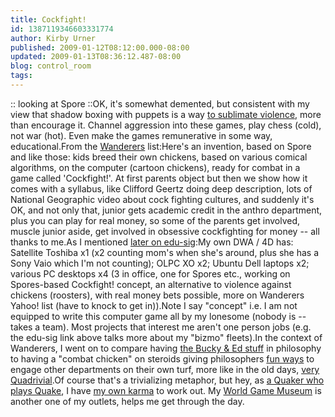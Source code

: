 ```yaml
---
title: Cockfight!
id: 1387119346603331774
author: Kirby Urner
published: 2009-01-12T08:12:00.000-08:00
updated: 2009-01-13T08:36:12.487-08:00
blog: control_room
tags: 
---
```


[](http://www.flickr.com/photos/17157315@N00/3143876373/):: looking at Spore ::OK, it's somewhat demented, but consistent with my view that shadow boxing with puppets is a way [to sublimate violence](http://controlroom.blogspot.com/2006/09/crosscultural-workouts.html), more than encourage it.  Channel aggression into these games, play chess (cold), not war (hot).  Even make the games remunerative in some way, educational.From the [Wanderers](http://wwwanderers.org/) list:Here's an invention, based on Spore and like those:  kids breed their own chickens, based on various comical algorithms, on the computer (cartoon chickens), ready for combat in a game called 'Cockfight!'. At first parents object but then we show how it comes with a syllabus, like Clifford Geertz doing deep description, lots of National Geographic video about cock fighting cultures, and suddenly it's OK, and not only that, junior gets academic credit in the anthro department, plus you can play for real money, so some of the parents get involved, muscle junior aside, get involved in obsessive cockfighting for money -- all thanks to me.As I mentioned [later on edu-sig](http://mail.python.org/pipermail/edu-sig/2009-January/008998.html):My own DWA / 4D has:  Satellite Toshiba x1 (x2 counting mom's when she's around, plus she has a Sony Vaio which I'm not counting); OLPC XO x2; Ubuntu Dell laptops x2; various PC desktops x4 (3 in office, one for Spores etc., working on Spores-based Cockfight! concept, an alternative to violence against chickens (roosters), with real money bets possible, more on Wanderers Yahoo! list (have to knock to get in)).Note I say "concept" i.e. I am not equipped to write this computer game all by my lonesome (nobody is -- takes a team).  Most projects that interest me aren't one person jobs (e.g. the edu-sig link above talks more about my "bizmo" fleets).In the context of Wanderers, I went on to compare having [the Bucky & Ed stuff](http://groups.google.com/group/alt.politics.org.cia/msg/b0687b45faa005c2?hl=en) in philosophy to having a "combat chicken" on steroids giving philosophers [fun ways](http://controlroom.blogspot.com/2008/06/fun-center.html) to engage other departments on their own turf, more like in the old days, [very Quadrivial](http://pasta.cantbedone.org/pages/ii6wUz.htm).Of course that's a trivializing metaphor, but hey, as [a Quaker who plays Quake](http://controlroom.blogspot.com/2007/01/sims.html), I have [my own karma](http://worldgame.blogspot.com/2005/04/bumper-sticker.html) to work out.  My [World Game Museum](http://worldgame.blogspot.com/2007/11/world-game-museum.html) is another one of my outlets, helps me get through the day.